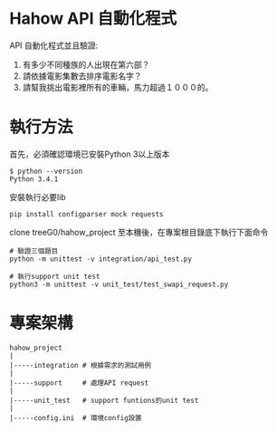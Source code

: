 # Hahow API 自動化程式

API 自動化程式並且驗證:
1. 有多少不同種族的人出現在第六部？
2. 請依據電影集數去排序電影名字？
3. 請幫我挑出電影裡所有的車輛，馬力超過１０００的。

# 執行方法

首先，必須確認環境已安裝Python 3以上版本
```
$ python --version
Python 3.4.1
```
安裝執行必要lib
```
pip install configparser mock requests
```
clone treeG0/hahow_project 至本機後，在專案根目錄底下執行下面命令
```
# 驗證三個題目
python -m unittest -v integration/api_test.py
```

```
# 執行support unit test
python3 -m unittest -v unit_test/test_swapi_request.py
```

# 專案架構
```
hahow_project
|
|-----integration # 根據需求的測試用例
|
|-----support     # 處理API request
|
|-----unit_test   # support funtions的unit test
|
|-----config.ini  # 環境config設置
```
